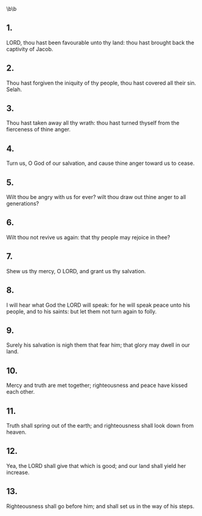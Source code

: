 \b\b
## 1.
LORD, thou hast been favourable unto thy land: thou hast brought back the captivity of Jacob.
## 2.
Thou hast forgiven the iniquity of thy people, thou hast covered all their sin.  Selah.
## 3.
Thou hast taken away all thy wrath: thou hast turned thyself from the fierceness of thine anger.
## 4.
Turn us, O God of our salvation, and cause thine anger toward us to cease.
## 5.
Wilt thou be angry with us for ever?  wilt thou draw out thine anger to all generations?
## 6.
Wilt thou not revive us again: that thy people may rejoice in thee?
## 7.
Shew us thy mercy, O LORD, and grant us thy salvation.
## 8.
I will hear what God the LORD will speak: for he will speak peace unto his people, and to his saints: but let them not turn again to folly.
## 9.
Surely his salvation is nigh them that fear him; that glory may dwell in our land.
## 10.
Mercy and truth are met together; righteousness and peace have kissed each other.
## 11.
Truth shall spring out of the earth; and righteousness shall look down from heaven.
## 12.
Yea, the LORD shall give that which is good; and our land shall yield her increase.
## 13.
Righteousness shall go before him; and shall set us in the way of his steps.
